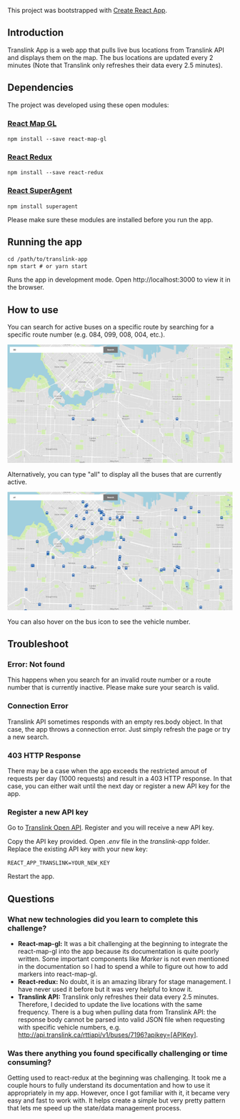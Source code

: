This project was bootstrapped with [Create React App](https://github.com/facebookincubator/create-react-app).

## Introduction
Translink App is a web app that pulls live bus locations from Translink API and displays them on the map. The bus locations are updated every 2 minutes (Note that Translink only refreshes their data every 2.5 minutes).

## Dependencies
The project was developed using these open modules: 

### [React Map GL](https://github.com/uber/react-map-gl)
```
npm install --save react-map-gl
```
### [React Redux](https://github.com/reactjs/react-redux)
```
npm install --save react-redux
```
### [React SuperAgent](https://visionmedia.github.io/superagent/)
```
npm install superagent
```

Please make sure these modules are installed before you run the app.

## Running the app
```
cd /path/to/translink-app
npm start # or yarn start
```
Runs the app in development mode.
Open http://localhost:3000 to view it in the browser.

## How to use
You can search for active buses on a specific route by searching for a specific route number (e.g. 084, 099, 008, 004, etc.).

![alt text](eg1.jpg?raw=true)

Alternatively, you can type "all" to display all the buses that are currently active. 

![alt text](eg2.jpg?raw=true)

You can also hover on the bus icon to see the vehicle number.

## Troubleshoot

### Error: Not found

This happens when you search for an invalid route number or a route number that is currently inactive. Please make sure your search is valid.

### Connection Error

Translink API sometimes responds with an empty res.body object. In that case, the app throws a connection error. Just simply refresh the page or try a new search.

### 403 HTTP Response

There may be a case when the app exceeds the restricted amout of requests per day (1000 requests) and result in a 403 HTTP response. In that case, you can either wait until the next day or register a new API key for the app. 

### Register a new API key 
Go to [Translink Open API](https://developer.translink.ca/). Register and you will receive a new API key.

Copy the API key provided. Open _.env_ file in the _translink-app_ folder. Replace the existing API key with your new key:
```
REACT_APP_TRANSLINK=YOUR_NEW_KEY
```

Restart the app.


## Questions 

### What new technologies did you learn to complete this challenge?
* **React-map-gl:** It was a bit challenging at the beginning to integrate the react-map-gl into the app because its documentation is quite poorly written. Some important components like _Marker_ is not even mentioned in the documentation so I had to spend a while to figure out how to add markers into react-map-gl.
* **React-redux:**  No doubt, it is an amazing library for stage management. I have never used it before but it was very helpful to know it.
* **Translink API:** Translink only refreshes their data every 2.5 minutes. Therefore, I decided to update the live locations with the same frequency. There is a bug when pulling data from Translink API: the response body cannot be parsed into valid JSON file when requesting with specific vehicle numbers, e.g. http://api.translink.ca/rttiapi/v1/buses/7196?apikey=[APIKey].

### Was there anything you found specifically challenging or time consuming?
Getting used to react-redux at the beginning was challenging. It took me a couple hours to fully understand its documentation and how to use it appropriately in my app. However, once I got familiar with it, it became very easy and fast to work with. It helps create a simple but very pretty pattern that lets me speed up the state/data management process. 


